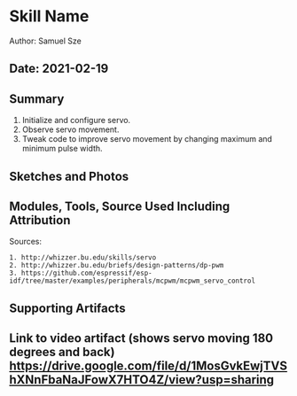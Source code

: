 #  Skill Name

Author: Samuel Sze  

Date: 2021-02-19
-----

## Summary
1. Initialize and configure servo. 
2. Observe servo movement. 
3. Tweak code to improve servo movement by changing maximum and minimum pulse width.

## Sketches and Photos


## Modules, Tools, Source Used Including Attribution
Sources:

    1. http://whizzer.bu.edu/skills/servo
    2. http://whizzer.bu.edu/briefs/design-patterns/dp-pwm
    3. https://github.com/espressif/esp-idf/tree/master/examples/peripherals/mcpwm/mcpwm_servo_control

## Supporting Artifacts
Link to video artifact (shows servo moving 180 degrees and back)
https://drive.google.com/file/d/1MosGvkEwjTVShXNnFbaNaJFowX7HTO4Z/view?usp=sharing
-----
